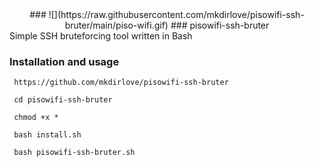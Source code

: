 <center>
###
![](https://raw.githubusercontent.com/mkdirlove/pisowifi-ssh-bruter/main/piso-wifi.gif)
### pisowifi-ssh-bruter
</center>
 Simple SSH bruteforcing tool written in Bash

### Installation and usage

```
 https://github.com/mkdirlove/pisowifi-ssh-bruter
```
```
 cd pisowifi-ssh-bruter
```
```
 chmod +x *
```
```
 bash install.sh
```
```
 bash pisowifi-ssh-bruter.sh
```
